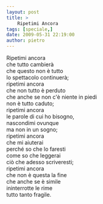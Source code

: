 ```yaml
---
layout: post
title: >
    Ripetimi Ancora
tags: [speciale,]
date: 2009-05-31 22:19:00
author: pietro
---
```

Ripetimi ancora<br/>che tutto cambierà<br/>che questo non è tutto<br/>lo spettacolo continuerà;<br/>ripetimi ancora<br/>che non tutto è perduto<br/>che anche se non c'è niente in piedi<br/>non è tutto caduto;<br/>ripetimi ancora<br/>le parole di cui ho bisogno,<br/>nascondimi ovunque<br/>ma non in un sogno;<br/>ripetimi ancora<br/>che mi aiuterai<br/>perché so che lo faresti<br/>come so che leggerai<br/>ciò che adesso scriveresti;<br/>ripetimi ancora<br/>che non è questa la fine<br/>che anche se è simile<br/>ininterrotte le rime<br/>tutto tanto fragile.
